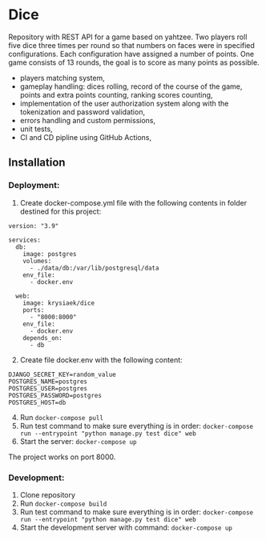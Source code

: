 # Dice

Repository with REST API for a game based on yahtzee. Two players roll five dice three times per round so that numbers on faces were in 
specified configurations. Each configuration have assigned a number of points. One game consists of 13 rounds, the 
goal is to score as many points as possible.

- players matching system,
- gameplay handling: dices rolling, record of the course of the game, points and extra points counting,  ranking scores counting,
- implementation of the user authorization system along with the tokenization and password validation,
- errors handling and custom permissions,
- unit tests,
- CI and CD pipline using GitHub Actions,

## Installation

### Deployment:
1.	Create docker-compose.yml file with the following contents in folder destined for this project:

```
version: "3.9"

services:
  db:
    image: postgres
    volumes:
      - ./data/db:/var/lib/postgresql/data
    env_file:
      - docker.env

  web:
    image: krysiaek/dice
    ports:
      - "8000:8000"
    env_file:
      - docker.env
    depends_on:
      - db
```

2.  Create file docker.env with the following content:
```
DJANGO_SECRET_KEY=random_value
POSTGRES_NAME=postgres
POSTGRES_USER=postgres
POSTGRES_PASSWORD=postgres
POSTGRES_HOST=db
```
4. Run ```docker-compose pull```
5. Run test command to make sure everything is in order:
```docker-compose run --entrypoint "python manage.py test dice" web```
6. Start the server:
 ```docker-compose up```

The project works on port 8000.


### Development:
1. Clone repository
2. Run ```docker-compose build```
3. Run test command to make sure everything is in order:
```docker-compose run --entrypoint "python manage.py test dice" web```
4. Start the development server with command: ```docker-compose up```
